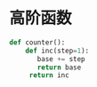 # 高阶函数
``` python
def counter():
    def inc(step=1):
       base += step
       return base
     return inc
 ```
 
<!--stackedit_data:
eyJoaXN0b3J5IjpbMTg3ODg1Nzg5OF19
-->